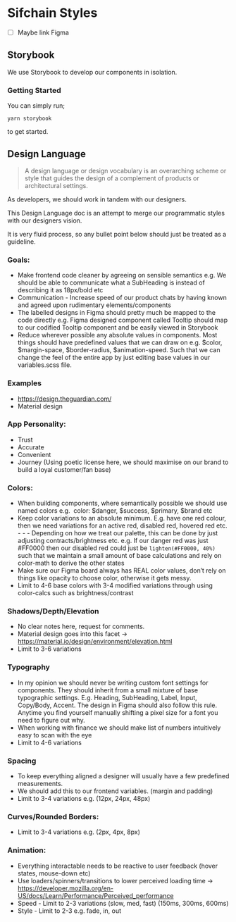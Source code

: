 # Sifchain Styles

- [ ] Maybe link Figma

## Storybook

We use Storybook to develop our components in isolation.

### Getting Started

You can simply run;

```
yarn storybook
```

to get started.

## Design Language

> A design language or design vocabulary is an overarching scheme or style that guides the design of a complement of products or architectural settings.

As developers, we should work in tandem with our designers.

This Design Language doc is an attempt to merge our programmatic styles with our designers vision.

It is very fluid process, so any bullet point below should just be treated as a guideline.

### Goals: 

- Make frontend code cleaner by agreeing on sensible semantics e.g. We should be able to communicate what a SubHeading is instead of describing it as 18px/bold etc
- Communication - Increase speed of our product chats by having known and agreed upon rudimentary elements/components
- The labelled designs in Figma should pretty much be mapped to the code directly e.g. Figma designed component called Tooltip should map to our codified Tooltip component and be easily viewed in Storybook
- Reduce wherever possible any absolute values in components. Most things should have predefined values that we can draw on e.g. $color, $margin-space, $border-radius, $animation-speed. Such that we can change the feel of the entire app by just editing base values in our variables.scss file.

### Examples

- https://design.theguardian.com/
- Material design

### App Personality: 

- Trust
- Accurate
- Convenient
- Journey (Using poetic license here, we should maximise on our brand to build a loyal customer/fan base)

### Colors: 

- When building components, where semantically possible we should use named colors e.g.  color: $danger, $success, $primary, $brand etc
- Keep color variations to an absolute minimum. E.g. have one red colour, then we need variations for an active red, disabled red, hovered red etc. - - - Depending on how we treat our palette, this can be done by just adjusting contracts/brightness etc. e.g. If our danger red was just #FF0000 then our disabled red could just be `lighten(#FF0000, 40%)` such that we maintain a small amount of base calculations and rely on color-math to derive the other states
- Make sure our Figma board always has REAL color values, don’t rely on things like opacity to choose color, otherwise it gets messy.
- Limit to 4-6 base colors with 3-4 modified variations through using color-calcs such as brightness/contrast

### Shadows/Depth/Elevation

- No clear notes here, request for comments.
- Material design goes into this facet -> https://material.io/design/environment/elevation.html
- Limit to 3-6 variations

### Typography 

- In my opinion we should never be writing custom font settings for components. They should inherit from a small mixture of base typographic settings. E.g. Heading, SubHeading, Label, Input, Copy/Body, Accent. The design in Figma should also follow this rule. Anytime you find yourself manually shifting a pixel size for a font you need to figure out why.
- When working with finance we should make list of numbers intuitively easy to scan with the eye
- Limit to 4-6 variations

### Spacing

- To keep everything aligned a designer will usually have a few predefined measurements.
- We should add this to our frontend variables. (margin and padding)
- Limit to 3-4 variations e.g. (12px, 24px, 48px)

### Curves/Rounded Borders: 

- Limit to 3-4 variations e.g. (2px, 4px, 8px)

### Animation: 

- Everything interactable needs to be reactive to user feedback (hover states, mouse-down etc)
- Use loaders/spinners/transitions to lower perceived loading time -> https://developer.mozilla.org/en-US/docs/Learn/Performance/Perceived_performance
- Speed - Limit to 2-3 variations (slow, med, fast) (150ms, 300ms, 600ms)
- Style - Limit to 2-3 e.g. fade, in, out
